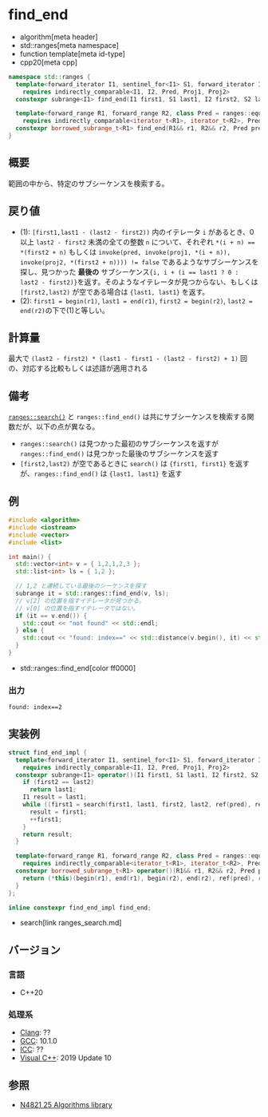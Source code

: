 # find_end
* algorithm[meta header]
* std::ranges[meta namespace]
* function template[meta id-type]
* cpp20[meta cpp]

```cpp
namespace std::ranges {
  template<forward_iterator I1, sentinel_for<I1> S1, forward_iterator I2, sentinel_for<I2> S2, class Pred = ranges::equal_to, class Proj1 = identity, class Proj2 = identity>
    requires indirectly_comparable<I1, I2, Pred, Proj1, Proj2>
  constexpr subrange<I1> find_end(I1 first1, S1 last1, I2 first2, S2 last2, Pred pred = {}, Proj1 proj1 = {}, Proj2 proj2 = {});

  template<forward_range R1, forward_range R2, class Pred = ranges::equal_to, class Proj1 = identity, class Proj2 = identity>
    requires indirectly_comparable<iterator_t<R1>, iterator_t<R2>, Pred, Proj1, Proj2>
  constexpr borrowed_subrange_t<R1> find_end(R1&& r1, R2&& r2, Pred pred = {}, Proj1 proj1 = {}, Proj2 proj2 = {});
}
```

## 概要
範囲の中から、特定のサブシーケンスを検索する。


## 戻り値
- (1): `[first1,last1 - (last2 - first2))` 内のイテレータ `i` があるとき、0 以上 `last2 - first2` 未満の全ての整数 `n` について、それぞれ `*(i + n) == *(first2 + n)` もしくは `invoke(pred, invoke(proj1, *(i + n)), invoke(proj2, *(first2 + n)))) != false` であるようなサブシーケンスを探し、見つかった **最後の** サブシーケンス`{i, i + (i == last1 ? 0 : last2 - first2)}`を返す。そのようなイテレータが見つからない、もしくは `[first2,last2)` が空である場合は `{last1, last1}` を返す。
- (2): `first1 = begin(r1)`, `last1 = end(r1)`, `first2 = begin(r2)`, `last2 = end(r2)`の下で(1)と等しい。

## 計算量
最大で `(last2 - first2) * (last1 - first1 - (last2 - first2) + 1)` 回の、対応する比較もしくは述語が適用される


## 備考
[`ranges::search()`](ranges_search.md) と `ranges::find_end()` は共にサブシーケンスを検索する関数だが、以下の点が異なる。

* `ranges::search()` は見つかった最初のサブシーケンスを返すが `ranges::find_end()` は見つかった最後のサブシーケンスを返す
* `[first2,last2)` が空であるときに `search()` は `{first1, first1}` を返すが、`ranges::find_end()` は `{last1, last1}` を返す


## 例
```cpp example
#include <algorithm>
#include <iostream>
#include <vector>
#include <list>

int main() {
  std::vector<int> v = { 1,2,1,2,3 };
  std::list<int> ls = { 1,2 };

  // 1,2 と連続している最後のシーケンスを探す
  subrange it = std::ranges::find_end(v, ls);
  // v[2] の位置を指すイテレータが見つかる。
  // v[0] の位置を指すイテレータではない。
  if (it == v.end()) {
    std::cout << "not found" << std::endl;
  } else {
    std::cout << "found: index==" << std::distance(v.begin(), it) << std::endl;
  }
}
```
* std::ranges::find_end[color ff0000]

### 出力
```
found: index==2
```


## 実装例
```cpp
struct find_end_impl {
  template<forward_iterator I1, sentinel_for<I1> S1, forward_iterator I2, sentinel_for<I2> S2, class Pred = ranges::equal_to, class Proj1 = identity, class Proj2 = identity>
    requires indirectly_comparable<I1, I2, Pred, Proj1, Proj2>
  constexpr subrange<I1> operator()(I1 first1, S1 last1, I2 first2, S2 last2, Pred pred = {}, Proj1 proj1 = {}, Proj2 proj2 = {}) {
    if (first2 == last2)
      return last1;
    I1 result = last1;
    while ((first1 = search(first1, last1, first2, last2, ref(pred), ref(proj1), ref(proj2))) != last1) {
      result = first1;
      ++first1;
    }
    return result;
  }

  template<forward_range R1, forward_range R2, class Pred = ranges::equal_to, class Proj1 = identity, class Proj2 = identity>
    requires indirectly_comparable<iterator_t<R1>, iterator_t<R2>, Pred, Proj1, Proj2>
  constexpr borrowed_subrange_t<R1> operator()(R1&& r1, R2&& r2, Pred pred = {}, Proj1 proj1 = {}, Proj2 proj2 = {}) {
    return (*this)(begin(r1), end(r1), begin(r2), end(r2), ref(pred), ref(proj1), ref(proj2));
  }
};

inline constexpr find_end_impl find_end;
```
* search[link ranges_search.md]

## バージョン
### 言語
- C++20

### 処理系
- [Clang](/implementation.md#clang): ??
- [GCC](/implementation.md#gcc): 10.1.0
- [ICC](/implementation.md#icc): ??
- [Visual C++](/implementation.md#visual_cpp): 2019 Update 10

## 参照
- [N4821 25 Algorithms library](https://timsong-cpp.github.io/cppwp/n4861/algorithms)
